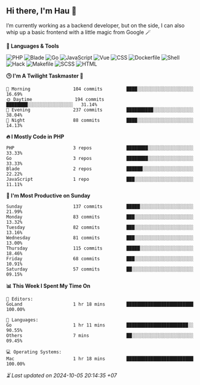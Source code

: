 ## Hi there, I'm Hau 👋
I’m currently working as a backend developer, but on the side, I can also whip up a basic frontend with a little magic from Google 🪄

<!--START_SECTION:readme-stats-->
**💬 Languages & Tools**

![PHP](https://img.shields.io/badge/PHP-65.43%25-4F5D95?&logo=PHP&labelColor=151b23)
![Blade](https://img.shields.io/badge/Blade-26.41%25-f7523f?&logo=Blade&labelColor=151b23)
![Go](https://img.shields.io/badge/Go-03.89%25-00ADD8?&logo=Go&labelColor=151b23)
![JavaScript](https://img.shields.io/badge/JavaScript-02.41%25-f1e05a?&logo=JavaScript&labelColor=151b23)
![Vue](https://img.shields.io/badge/Vue-01.22%25-41b883?&logo=Vue&labelColor=151b23)
![CSS](https://img.shields.io/badge/CSS-00.29%25-563d7c?&logo=CSS&labelColor=151b23)
![Dockerfile](https://img.shields.io/badge/Dockerfile-00.12%25-384d54?&logo=Dockerfile&labelColor=151b23)
![Shell](https://img.shields.io/badge/Shell-00.09%25-89e051?&logo=Shell&labelColor=151b23)
![Hack](https://img.shields.io/badge/Hack-00.07%25-878787?&logo=Hack&labelColor=151b23)
![Makefile](https://img.shields.io/badge/Makefile-00.04%25-427819?&logo=Makefile&labelColor=151b23)
![SCSS](https://img.shields.io/badge/SCSS-00.02%25-c6538c?&logo=SCSS&labelColor=151b23)
![HTML](https://img.shields.io/badge/HTML-00.02%25-e34c26?&logo=HTML&labelColor=151b23)


**🕒 I'm A Twilight Taskmaster 🌆**

```text
🌅 Morning                104 commits         ████░░░░░░░░░░░░░░░░░░░░░   16.69%
🌞 Daytime                194 commits         ████████░░░░░░░░░░░░░░░░░   31.14%
🌆 Evening                237 commits         ██████████░░░░░░░░░░░░░░░   38.04%
🌙 Night                  88 commits          ████░░░░░░░░░░░░░░░░░░░░░   14.13%
```

**🔥 I Mostly Code in PHP**

```text
PHP                      3 repos             ████████░░░░░░░░░░░░░░░░░   33.33%
Go                       3 repos             ████████░░░░░░░░░░░░░░░░░   33.33%
Blade                    2 repos             ██████░░░░░░░░░░░░░░░░░░░   22.22%
JavaScript               1 repo              ███░░░░░░░░░░░░░░░░░░░░░░   11.11%
```

**📅 I'm Most Productive on Sunday**

```text
Sunday                   137 commits         █████░░░░░░░░░░░░░░░░░░░░   21.99%
Monday                   83 commits          ███░░░░░░░░░░░░░░░░░░░░░░   13.32%
Tuesday                  82 commits          ███░░░░░░░░░░░░░░░░░░░░░░   13.16%
Wednesday                81 commits          ███░░░░░░░░░░░░░░░░░░░░░░   13.00%
Thursday                 115 commits         █████░░░░░░░░░░░░░░░░░░░░   18.46%
Friday                   68 commits          ███░░░░░░░░░░░░░░░░░░░░░░   10.91%
Saturday                 57 commits          ██░░░░░░░░░░░░░░░░░░░░░░░   09.15%
```

**📊 This Week I Spent My Time On**

```text
📝 Editors:
GoLand                   1 hr 18 mins        █████████████████████████   100.00%

💬 Languages:
Go                       1 hr 11 mins        ███████████████████████░░   90.55%
Others                   7 mins              ██░░░░░░░░░░░░░░░░░░░░░░░   09.45%

💻 Operating Systems:
Mac                      1 hr 18 mins        █████████████████████████   100.00%
```



*⏳ Last updated on 2024-10-05 20:14:35 +07*
<!--END_SECTION:readme-stats-->
